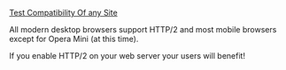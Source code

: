 
[Test Compatibility Of any Site](https://tools.keycdn.com/http2-test)

All modern desktop browsers support HTTP/2 and most mobile browsers except for Opera Mini (at this time).  

If you enable HTTP/2 on your web server your users will benefit!
